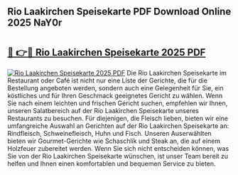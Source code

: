 ## Rio Laakirchen Speisekarte PDF Download Online 2025 NaY0r

# <h2><a href="http://gc61li2.nevu.top/?p=Rio+Laakirchen+Speisekarte">🔗 👉🔴 Rio Laakirchen Speisekarte 2025 PDF</a></h2>

[![Rio Laakirchen Speisekarte 2025 PDF](https://i.imgur.com/dBaPXMq.png)](http://gc61li2.nevu.top/?p=Rio+Laakirchen+Speisekarte)
Die Rio Laakirchen Speisekarte im Restaurant oder Café ist nicht nur eine Liste der Gerichte, die für die Bestellung angeboten werden, sondern auch eine Gelegenheit für Sie, ein köstliches und für Ihren Geschmack geeignetes Gericht zu wählen. Wenn Sie nach einem leichten und frischen Gericht suchen, empfehlen wir Ihnen, unseren Salatbereich auf der Rio Laakirchen Speisekarte unseres Restaurants zu besuchen. Für diejenigen, die Fleisch lieben, bieten wir eine umfangreiche Auswahl an Gerichten auf der Rio Laakirchen Speisekarte an: Rindfleisch, Schweinefleisch, Huhn und Fisch. Unseren Auserwählten bieten wir Gourmet-Gerichte wie Schaschlik und Steak an, die auf einem Holzfeuer zubereitet werden. Wenn Sie sich nicht entscheiden können, was Sie von der Rio Laakirchen Speisekarte wünschen, ist unser Team bereit zu helfen und Ihnen einen komfortablen und bequemen Service zu bieten.
